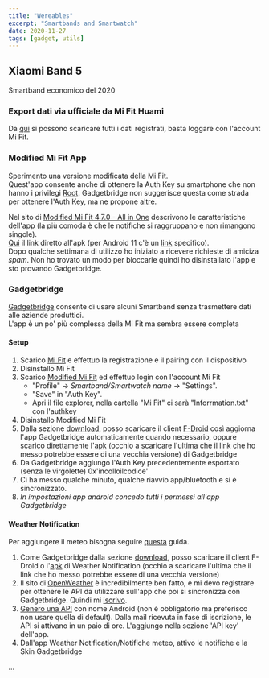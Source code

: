 ```yaml
---
title: "Wereables"
excerpt: "Smartbands and Smartwatch"
date: 2020-11-27
tags: [gadget, utils]
---
```


## Xiaomi Band 5
Smartband economico del 2020

### Export dati via ufficiale da Mi Fit Huami
Da [qui](https://user.huami.com/hm_account/2.0.0/index.html?v=3.7.24&platform_app=com.xiaomi.hm.health#/chooseDestory) si possono scaricare tutti i dati registrati, basta loggare con l'account Mi Fit.

### Modified Mi Fit App
Sperimento una versione modificata della Mi Fit.  
Quest'app consente anche di ottenere la Auth Key su smartphone che non hanno i privilegi [Root](https://it.wikipedia.org/wiki/Root_(utente)). Gadgetbridge non suggerisce questa come strada per ottenere l'Auth Key, ma ne propone [altre](https://codeberg.org/Freeyourgadget/Gadgetbridge/wiki/Huami-Server-Pairing#user-content-on-non-rooted-phones).  

Nel sito di [Modified Mi Fit 4.7.0 - All in One](https://geekdoing.com/threads/modified-mi-fit-4-7-0-all-in-one.2528/) descrivono le caratteristiche dell'app (la più comoda è che le notifiche si raggruppano e non rimangono singole).  
[Qui](https://mega.nz/file/A5FUmRKI#pqlbzV4llH9OEVRHS7ZFPqBsiT7vcHQ63p4wI7-8CCs) il link diretto all'apk (per Android 11 c'è un [link](https://mega.nz/file/otUWkRaC#X00jT-GkfhmVWQUfvYhIoy-5rJQPyAUlcnGG5TaGCBA) specifico).  
Dopo qualche settimana di utilizzo ho iniziato a ricevere richieste di amiciza *spam*. Non ho trovato un modo per bloccarle quindi ho disinstallato l'app e sto provando Gadgetbridge.

### Gadgetbridge
[Gadgetbridge](https://gadgetbridge.org/) consente di usare alcuni Smartband senza trasmettere dati alle aziende produttici.  
L'app è un po' più complessa della Mi Fit ma sembra essere completa

#### Setup
1. Scarico [Mi Fit](https://play.google.com/store/apps/details?id=com.xiaomi.hm.health) e effettuo la registrazione e il pairing con il dispositivo
1. Disinstallo Mi Fit
1. Scarico [Modified Mi Fit](https://www.albgri.com/wearables/#modified-mi-fit-app) ed effettuo login con l'account Mi Fit
	* "Profile" → *Smartband/Smartwatch name* → "Settings".
	* "Save" in "Auth Key".
	* Apri il file explorer, nella cartella "Mi Fit" ci sarà "Inforrmation.txt" con l'authkey
1. Disinstallo Modified Mi Fit
1. Dalla sezione [download](https://f-droid.org/packages/nodomain.freeyourgadget.gadgetbridge/), posso scaricare il client [F-Droid](https://f-droid.org/F-Droid.apk) così aggiorna l'app Gadgetbridge automaticamente quando necessario, oppure scarico direttamente l'[apk](https://f-droid.org/repo/nodomain.freeyourgadget.gadgetbridge_182.apk) (occhio a scaricare l'ultima che il link che ho messo potrebbe essere di una vecchia versione) di Gadgetbridge 
1. Da Gadgetbridge aggiungo l'Auth Key precedentemente esportato (senza le virgolette)
0x'incolloilcodice'
1. Ci ha messo qualche minuto, qualche riavvio app/bluetooth e si è sincronizzato.
1. *In impostazioni app android concedo tutti i permessi all'app Gadgetbridge*

#### Weather Notification
Per aggiungere il meteo bisogna seguire [questa](https://codeberg.org/Freeyourgadget/Gadgetbridge/wiki/Weather) guida.
1. Come Gadgetbridge dalla sezione [download](https://f-droid.org/en/packages/ru.gelin.android.weather.notification/), posso scaricare il client F-Droid o l'[apk](https://f-droid.org/repo/ru.gelin.android.weather.notification_60.apk) di Weather Notification (occhio a scaricare l'ultima che il link che ho messo potrebbe essere di una vecchia versione)
2. Il sito di [OpenWeather](https://openweathermap.org/) è incredibilmente ben fatto, e mi devo registrare per ottenere le API da utilizzare sull'app che poi si sincronizza con Gadgetbridge. Quindi mi [iscrivo](https://home.openweathermap.org/users/sign_up).
3. [Genero una API](https://home.openweathermap.org/api_keys) con nome Android (non è obbligatorio ma preferisco non usare quella di default). Dalla mail ricevuta in fase di iscrizione, le API si attivano in un paio di ore. L'aggiungo nella sezione 'API key' dell'app.
4. Dall'app Weather Notification/Notifiche meteo, attivo le notifiche e la Skin Gadgetbridge




...
